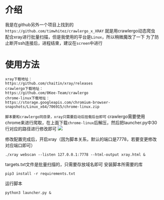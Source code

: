 # 介绍
我是在github另外一个项目上找到的`https://github.com/timwhitez/crawlergo_x_XRAY`
就是用crawlergo动态爬虫配合xray进行批量扫描，但是我使用的平台是`Linux`，所以稍微魔改了一下
为了防止断开ssh连接后，进程结束，建议在`screen`中进行

# 使用方法
```
xray下载地址：
https://github.com/chaitin/xray/releases
crawlergo下载地址：
https://github.com/0Kee-Team/crawlergo
chrome-linux下载地址：
https://storage.googleapis.com/chromium-browser-snapshots/Linux_x64/706915/chrome-linux.zip
```
`脚本要和crawlergo同目录，xray只需要启动后挂载后台即可`
crawlergo需要使用chrome来进行爬取，在上面下载`chrome-linux`后解压，然后把launcher.py中30行对应的路径进行修改即可
![](https://raw.githubusercontent.com/Ernket/crawlergo-XRAY/master/img/pic1.png)

修改配置完成后，开启xray（因为脚本关系，默认的端口是7778，若要变更修改对应端口即可）
```
./xray webscan --listen 127.0.0.1:7778 --html-output xray.html &
```
targets.txt文件是批量扫描的，只需要存放域名即可
安装脚本所需要的库
```
pip3 install -r requirements.txt
```
运行脚本
```
python3 launcher.py &
```
